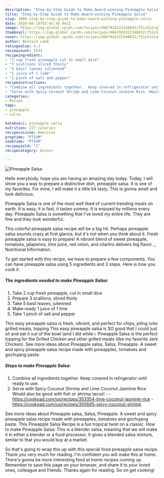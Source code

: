 ```yaml
---
description: "Step-by-Step Guide to Make Award-winning Pineapple Salsa"
title: "Step-by-Step Guide to Make Award-winning Pineapple Salsa"
slug: 3005-step-by-step-guide-to-make-award-winning-pineapple-salsa
date: 2020-08-18T03:45:56.043Z
image: https://img-global.cpcdn.com/recipes/4667926322348032/751x532cq70/pineapple-salsa-recipe-main-photo.jpg
thumbnail: https://img-global.cpcdn.com/recipes/4667926322348032/751x532cq70/pineapple-salsa-recipe-main-photo.jpg
cover: https://img-global.cpcdn.com/recipes/4667926322348032/751x532cq70/pineapple-salsa-recipe-main-photo.jpg
author: Bernard Lamb
ratingvalue: 4.2
reviewcount: 5334
recipeingredient:
- "2 cup fresh pineapple cut in small dice"
- "3 scallions sliced thinly"
- "5 basil leaves julienned"
- "1 juice of 1 lime"
- "1 pinch of salt and pepper"
recipeinstructions:
- "Combine all ingredients together.  Keep covered in refrigerator until ready to use."
- "Serve with Spicy Coconut Shrimp and Lime Coconut Jasmine Rice. Would also be good with fish or shrimp tacos!  https://cookpad.com/us/recipes/353354-lime-coconut-jasmine-rice https://cookpad.com/us/recipes/350645-spicy-coconut-shrimp"
categories:
- Recipe
tags:
- pineapple
- salsa

katakunci: pineapple salsa 
nutrition: 227 calories
recipecuisine: American
preptime: "PT32M"
cooktime: "PT43M"
recipeyield: "2"
recipecategory: Dinner

---
```



![Pineapple Salsa](https://img-global.cpcdn.com/recipes/4667926322348032/751x532cq70/pineapple-salsa-recipe-main-photo.jpg)

Hello everybody, hope you are having an amazing day today. Today, I will show you a way to prepare a distinctive dish, pineapple salsa. It is one of my favorites. For mine, I will make it a little bit tasty. This is gonna smell and look delicious.

Pineapple Salsa is one of the most well liked of current trending meals on earth. It is easy, it is fast, it tastes yummy. It is enjoyed by millions every day. Pineapple Salsa is something that I've loved my entire life. They are fine and they look wonderful.

This colorful pineapple salsa recipe will be a big hit. Perhaps pineapple salsa sounds crazy at first glance, but it&#39;s not when you think about it. Fresh pineapple salsa is easy to prepare! A vibrant blend of sweet pineapple, tomatoes, jalapenos, lime juice, red onion, and cilantro delivers big flavor. _ Nutritional Information.


To get started with this recipe, we have to prepare a few components. You can have pineapple salsa using 5 ingredients and 2 steps. Here is how you cook it.

<!--inarticleads1-->

##### The ingredients needed to make Pineapple Salsa:

1. Take 2 cup fresh pineapple, cut in small dice
1. Prepare 3 scallions, sliced thinly
1. Take 5 basil leaves, julienned
1. Make ready 1 juice of 1 lime
1. Take 1 pinch of salt and pepper


This easy pineapple salsa is fresh, vibrant, and perfect for chips, piling onto grilled meats, topping This easy pineapple salsa is SO good that I could just sit and eat it out of the bowl (and I did while i. Pineapple Salsa is the perfect topping for the Grilled Chicken and other grilled meats (like my favorite Jerk Chicken). See more ideas about Pineapple salsa, Salsa, Pineapple. A sweet and spicy pineapple salsa recipe made with pineapples, tomatoes and gochujang paste. 

<!--inarticleads2-->

##### Steps to make Pineapple Salsa:

1. Combine all ingredients together.  Keep covered in refrigerator until ready to use.
1. Serve with Spicy Coconut Shrimp and Lime Coconut Jasmine Rice. Would also be good with fish or shrimp tacos! -  - https://cookpad.com/us/recipes/353354-lime-coconut-jasmine-rice - https://cookpad.com/us/recipes/350645-spicy-coconut-shrimp


See more ideas about Pineapple salsa, Salsa, Pineapple. A sweet and spicy pineapple salsa recipe made with pineapples, tomatoes and gochujang paste. This Pineapple Salsa Recipe is a fun tropical twist on a classic. How to make Pineapple Salsa: This is a blender salsa, meaning that we will make it in either a blender or a food processor. It gives a blended salsa mixture, similar to that you would buy at a market. 

So that's going to wrap this up with this special food pineapple salsa recipe. Thank you very much for reading. I'm confident you will make this at home. There's gonna be more interesting food at home recipes coming up. Remember to save this page on your browser, and share it to your loved ones, colleague and friends. Thanks again for reading. Go on get cooking!
